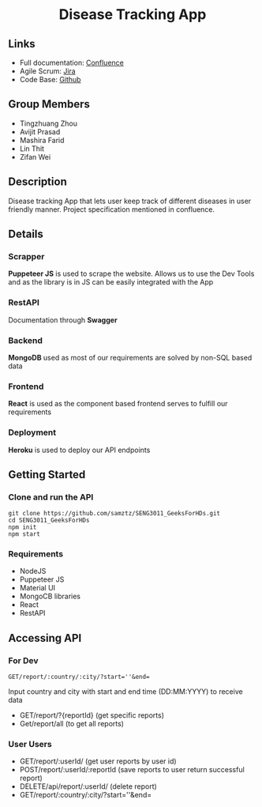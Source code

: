 


<h1 align="center"> Disease Tracking App 
</h1>



## Links
* Full documentation: [Confluence](https://unswseng.atlassian.net/wiki/spaces/SE3Y22G14/overview)
* Agile Scrum: [Jira](https://unswseng.atlassian.net/jira/your-work)
* Code Base: [Github](https://github.com/samztz/SENG3011_GeeksForHDs)

## Group Members

- Tingzhuang Zhou
- Avijit Prasad
- Mashira Farid
- Lin Thit
- Zifan Wei

## Description

Disease tracking App that lets user keep track of different diseases in user friendly manner. Project specification mentioned in confluence.

## Details

### Scrapper

**Puppeteer JS** is used to scrape the website. Allows us to use the Dev Tools and as the library is in JS can be easily integrated with the App

### RestAPI

Documentation through **Swagger**

### Backend

**MongoDB** used as most of our requirements are solved by non-SQL based data

### Frontend

**React** is used as the component based frontend serves to fulfill our requirements

### Deployment

**Heroku** is used to deploy our API endpoints

## Getting Started

### Clone and run the API

```console
git clone https://github.com/samztz/SENG3011_GeeksForHDs.git
cd SENG3011_GeeksForHDs
npm init
npm start
```

### Requirements

- NodeJS
- Puppeteer JS
- Material UI
- MongoCB libraries
- React
- RestAPI

## Accessing API

### For Dev
```console
GET/report/:country/:city/?start=''&end=
```
Input country and city with start and end time (DD:MM:YYYY) to receive data
- GET/report/?{reportId} (get specific reports)
- Get/report/all (to get all reports)

### User Users
- GET/report/:userId/ (get user reports by user id)
- POST/report/:userId/:reportId (save reports to user return successful report)
- DELETE/api/report/:userId/ (delete report)
- GET/report/:country/:city/?start=''&end=
